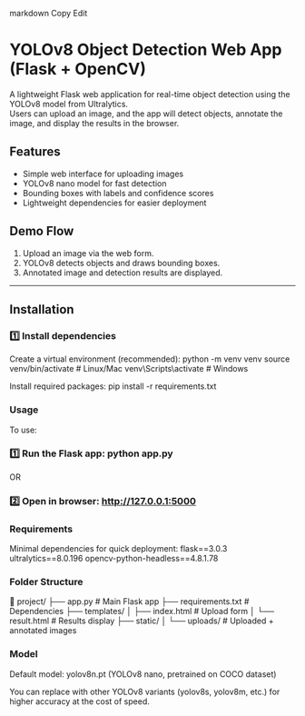 
markdown
Copy
Edit
# YOLOv8 Object Detection Web App (Flask + OpenCV)

A lightweight Flask web application for real-time object detection using the YOLOv8 model from Ultralytics.  
Users can upload an image, and the app will detect objects, annotate the image, and display the results in the browser.

## Features
- Simple web interface for uploading images
- YOLOv8 nano model for fast detection
- Bounding boxes with labels and confidence scores
- Lightweight dependencies for easier deployment

## Demo Flow
1. Upload an image via the web form.
2. YOLOv8 detects objects and draws bounding boxes.
3. Annotated image and detection results are displayed.

---

## Installation

### 1️⃣  Install dependencies
Create a virtual environment (recommended):
python -m venv venv
source venv/bin/activate    # Linux/Mac
venv\Scripts\activate       # Windows

Install required packages:
pip install -r requirements.txt


### Usage
To use:
### 1️⃣ Run the Flask app: python app.py
OR
### 2️⃣ Open in browser: http://127.0.0.1:5000

### Requirements
Minimal dependencies for quick deployment:
flask==3.0.3
ultralytics==8.0.196
opencv-python-headless==4.8.1.78

### Folder Structure
📂 project/
 ├── app.py              # Main Flask app
 ├── requirements.txt    # Dependencies
 ├── templates/
 │    ├── index.html     # Upload form
 │    └── result.html    # Results display
 ├── static/
 │    └── uploads/       # Uploaded + annotated images

### Model
Default model: yolov8n.pt (YOLOv8 nano, pretrained on COCO dataset)

You can replace with other YOLOv8 variants (yolov8s, yolov8m, etc.) for higher accuracy at the cost of speed.
